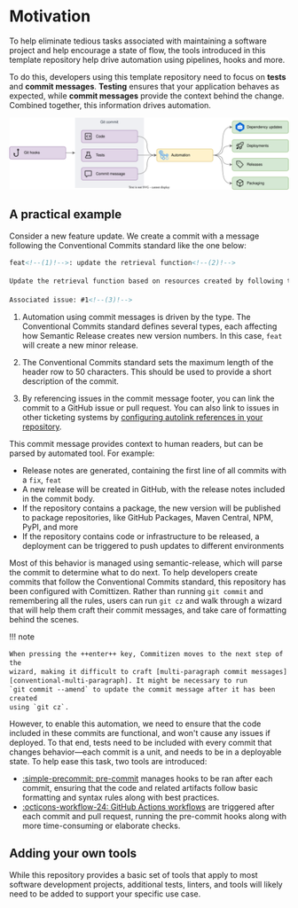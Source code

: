 # Motivation

To help eliminate tedious tasks associated with maintaining a software project
and help encourage a state of flow, the tools introduced in this template
repository help drive automation using pipelines, hooks and more.

To do this, developers using this template repository need to focus on **tests**
and **commit messages**. **Testing** ensures that your application behaves as
expected, while **commit messages** provide the context behind the change.
Combined together, this information drives automation.

![Flow of events when pushing code using this Git template](./images/git-template-flow.svg)

## A practical example

Consider a new feature update. We create a commit with a message following the
Conventional Commits standard like the one below:

<!-- prettier-ignore-start -->
```html
feat<!--(1)!-->: update the retrieval function<!--(2)!-->

Update the retrieval function based on resources created by following this link.

Associated issue: #1<!--(3)!-->
```
<!-- prettier-ignore-end -->

1. Automation using commit messages is driven by the type. The Conventional
   Commits standard defines several types, each affecting how Semantic Release
   creates new version numbers. In this case, `feat` will create a new minor
   release.

2. The Conventional Commits standard sets the maximum length of the header row
   to 50 characters. This should be used to provide a short description of the
   commit.

3. By referencing issues in the commit message footer, you can link the commit
   to a GitHub issue or pull request. You can also link to issues in other
   ticketing systems by [configuring autolink references in your
   repository][autolink].

This commit message provides context to human readers, but can be parsed by
automated tool. For example:

- Release notes are generated, containing the first line of all commits with a
  `fix`, `feat`
- A new release will be created in GitHub, with the release notes included in
  the commit body.
- If the repository contains a package, the new version will be published to
  package repositories, like GitHub Packages, Maven Central, NPM, PyPI, and more
- If the repository contains code or infrastructure to be released, a deployment
  can be triggered to push updates to different environments

Most of this behavior is managed using semantic-release, which will parse the
commit to determine what to do next. To help developers create commits that
follow the Conventional Commits standard, this repository has been configured
with Comittizen. Rather than running `git commit` and remembering all the rules,
users can run `git cz` and walk through a wizard that will help them craft their
commit messages, and take care of formatting behind the scenes.

<!-- prettier-ignore-start -->
<!-- markdownlint-disable code-block-style -->
!!! note

    When pressing the ++enter++ key, Commitizen moves to the next step of the
    wizard, making it difficult to craft [multi-paragraph commit messages]
    [conventional-multi-paragraph]. It might be necessary to run
    `git commit --amend` to update the commit message after it has been created
    using `git cz`.
<!-- markdownlint-enable code-block-style -->
<!-- prettier-ignore-end -->

However, to enable this automation, we need to ensure that the code included in
these commits are functional, and won't cause any issues if deployed. To that
end, tests need to be included with every commit that changes behavior—each
commit is a unit, and needs to be in a deployable state. To help ease this task,
two tools are introduced:

- [:simple-precommit: pre-commit][pre-commit] manages hooks to be ran after each
  commit, ensuring that the code and related artifacts follow basic formatting
  and syntax rules along with best practices.
- [:octicons-workflow-24: GitHub Actions workflows][github-actions] are
  triggered after each commit and pull request, running the pre-commit hooks
  along with more time-consuming or elaborate checks.

## Adding your own tools

While this repository provides a basic set of tools that apply to most software
development projects, additional tests, linters, and tools will likely need to
be added to support your specific use case.

[autolink]:
  https://docs.github.com/en/repositories/managing-your-repositorys-settings-and-features/managing-repository-settings/configuring-autolinks-to-reference-external-resources

<!-- markdownlint-disable link-image-reference-definitions -->

[conventional-multi-paragraph]:
  https://www.conventionalcommits.org/en/v1.0.0/#commit-message-with-multi-paragraph-body-and-multiple-footers

<!-- markdownlint-enable link-image-reference-definitions -->

[pre-commit]: https://pre-commit.com/
[github-actions]: https://github.com/features/actions
